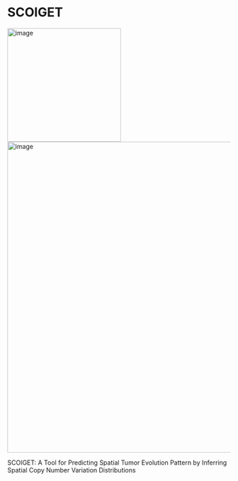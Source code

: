 # SCOIGET

<img width="256" alt="image" src="https://github.com/user-attachments/assets/6ca8a158-9127-44ce-bcee-1e35143fd6c6">
<img width="701" alt="image" src="https://github.com/user-attachments/assets/5afb1e2c-344c-42d7-8c61-db972bcde820">

SCOIGET: A Tool for Predicting Spatial Tumor Evolution Pattern by Inferring Spatial Copy Number Variation Distributions
